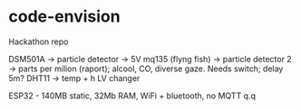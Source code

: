 # code-envision
Hackathon repo

DSM501A -> particle detector -> 5V
mq135 (flyng fish) -> particle detector 2 -> parts per milion (raport); alcool, CO, diverse gaze. Needs switch; delay 5m?
DHT11 -> temp + h 
LV changer 

ESP32 - 140MB static, 32Mb RAM, WiFi + bluetooth, no MQTT q.q